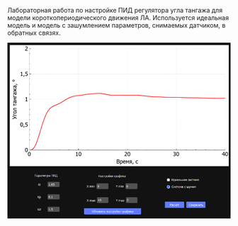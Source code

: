 Лабораторная работа по настройке ПИД регулятора угла тангажа для модели короткопериодического движения ЛА.
Используется идеальная модель и модель с зашумлением параметров, снимаемых датчиком, в обратных связях.

![Image alt](https://github.com/ByMisterAnt/yirs-lab/blob/199067a7960385e7ea1433ee0c338384d830169c/Robust/preview.png)
